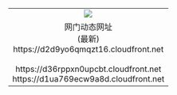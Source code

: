 ﻿<table>
  <tr></tr>
  <tr><td colspan=2 align=center><img src="https://d2d9yo6qmqzt16.cloudfront.net/Up/oGate.jpg" /></td></tr>
  <tr><td colspan=2 align=center>网门动态网址<br/>(最新)
<br>https://d2d9yo6qmqzt16.cloudfront.net
<br/>
<br>https://d36rppxn0upcbt.cloudfront.net
<br>https://d1ua769ecw9a8d.cloudfront.net
    </td>
  </tr>
</table>
